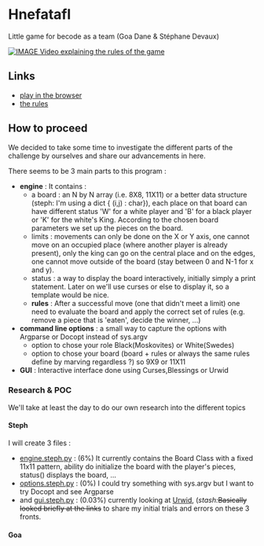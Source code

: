 # Hnefatafl
Little game for becode as a team (Goa Dane &amp; Stéphane Devaux)


[![IMAGE Video explaining the rules of the game](http://img.youtube.com/vi/rwO3AN__kAw/0.jpg)](https://www.youtube.com/watch?v=rwO3AN__kAw)

## Links
- [play in the browser](http://www.lutanho.net/play/hnefatafl.html)
- [the rules](http://aagenielsen.dk/fetlar_rules_en.php)

## How to proceed

We decided to take some time to investigate the different parts of the challenge by ourselves and share our advancements in here.

There seems to be 3 main parts to this program :
- **engine** : It contains :
  - a board : an N by N array (i.e. 8X8, 11X11) or a better data structure (steph: I'm using a dict { (i,j) : char}), each place on that board can have different status 'W' for a white player and 'B' for a black player or 'K' for the white's King. According to the chosen board parameters we set up the pieces on the board.
  - limits : movements can only be done on the X or Y axis, one cannot move on an occupied place (where another player is already present), only the king can go on the central place and on the edges, one cannot move outside of the board (stay between 0 and N-1 for x and y).
  - status : a way to display the board interactively, initially simply a print statement. Later on we'll use curses or else to display it, so a template would be nice.
  - **rules** : After a successful move (one that didn't meet a limit) one need to evaluate the board and apply the correct set of rules (e.g. remove a piece that is 'eaten', decide the winner, ...)
- **command line options** : a small way to capture the options with Argparse or Docopt instead of sys.argv
  - option to chose your role Black(Moskovites) or White(Swedes)
  - option to chose your board (board + rules or always the same rules define by marving regardless ?) so 9X9 or 11X11
- **GUI** : Interactive interface done using Curses,Blessings or Urwid

### Research & POC

We'll take at least the day to do our own research into the different topics

#### Steph
I will create 3 files : 
- [engine.steph.py](engine.steph.py) : (6%) It currently contains the Board Class with a fixed 11x11 pattern, ability do initialize the board with the player's pieces, status() displays the board, ... 
- [options.steph.py](options.steph.py) : (0%) I could try something with sys.argv but I want to try Docopt and see Argparse
- and [gui.steph.py](gui.steph.py) : (0.03%) currently looking at [Urwid](urwid.md), (*stash:*~~Basically looked briefly at the links~~
to share my initial trials and errors on these 3 fronts.

#### Goa


